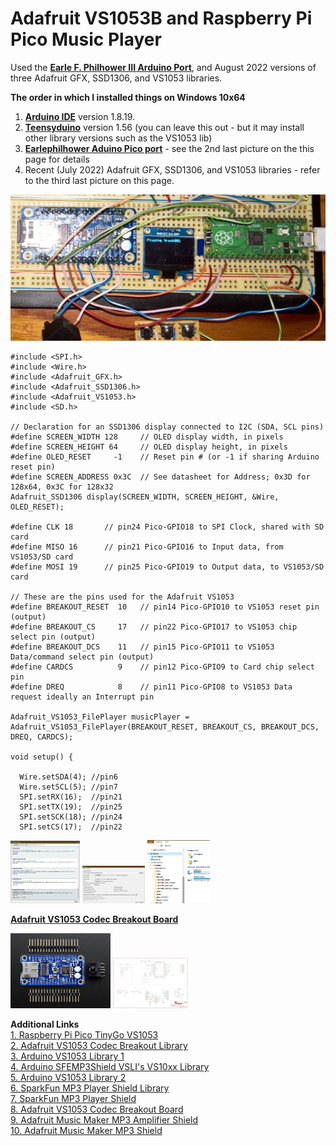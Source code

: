 
# Adafruit VS1053B and Raspberry Pi Pico Music Player

Used the [**Earle F. Philhower III Arduino Port**](https://github.com/earlephilhower/arduino-pico/), and August 2022 versions of three Adafruit GFX, SSD1306, and VS1053 libraries.

**The order in which I installed things on Windows 10x64**
1. [**Arduino IDE**](https://www.arduino.cc/en/software) version 1.8.19.
2. [**Teensyduino**](https://www.pjrc.com/teensy/td_download.html) version 1.56 (you can leave this out - but it may install other library versions such as the VS1053 lib)
3. [**Earlephilhower Aduino Pico port**](https://github.com/earlephilhower/arduino-pico/) - see the 2nd last picture on the this page for details
4. Recent (July 2022) Adafruit GFX, SSD1306, and VS1053 libraries - refer to the third last picture on this page.

<p align="left">
<img src="images/pico-vs1053.jpg" width="700" /> 
</p>

```
#include <SPI.h>
#include <Wire.h>
#include <Adafruit_GFX.h>
#include <Adafruit_SSD1306.h>
#include <Adafruit_VS1053.h>
#include <SD.h>

// Declaration for an SSD1306 display connected to I2C (SDA, SCL pins)
#define SCREEN_WIDTH 128     // OLED display width, in pixels
#define SCREEN_HEIGHT 64     // OLED display height, in pixels  
#define OLED_RESET     -1    // Reset pin # (or -1 if sharing Arduino reset pin)
#define SCREEN_ADDRESS 0x3C  // See datasheet for Address; 0x3D for 128x64, 0x3C for 128x32
Adafruit_SSD1306 display(SCREEN_WIDTH, SCREEN_HEIGHT, &Wire, OLED_RESET);

#define CLK 18       // pin24 Pico-GPIO18 to SPI Clock, shared with SD card
#define MISO 16      // pin21 Pico-GPIO16 to Input data, from VS1053/SD card
#define MOSI 19      // pin25 Pico-GPIO19 to Output data, to VS1053/SD card

// These are the pins used for the Adafruit VS1053
#define BREAKOUT_RESET  10   // pin14 Pico-GPIO10 to VS1053 reset pin (output)
#define BREAKOUT_CS     17   // pin22 Pico-GPIO17 to VS1053 chip select pin (output)
#define BREAKOUT_DCS    11   // pin15 Pico-GPIO11 to VS1053 Data/command select pin (output)
#define CARDCS          9    // pin12 Pico-GPIO9 to Card chip select pin
#define DREQ            8    // pin11 Pico-GPIO8 to VS1053 Data request ideally an Interrupt pin

Adafruit_VS1053_FilePlayer musicPlayer = 
Adafruit_VS1053_FilePlayer(BREAKOUT_RESET, BREAKOUT_CS, BREAKOUT_DCS, DREQ, CARDCS);

void setup() {
 
  Wire.setSDA(4); //pin6
  Wire.setSCL(5); //pin7
  SPI.setRX(16);  //pin21
  SPI.setTX(19);  //pin25
  SPI.setSCK(18); //pin24
  SPI.setCS(17);  //pin22
```

<p align="left">
<img src="images/adafruitlibs.jpg" height="100" /> 
<img src="images/earlephillhower.jpg" width="100" /> 
<img src="images/ArduinoFolders.jpg" width="100" /> 
</p> 

[**Adafruit VS1053 Codec Breakout Board**](https://www.adafruit.com/product/1381)

<p align="left">
<img src="adafruit-vs1053board.jpg" height="120" /> 
<img src="adafruit-vs1053chematic.png" width="120" /> 
</p> 

**Additional Links**<br>
[1. Raspberry Pi Pico TinyGo VS1053](https://github.com/elehobica/pico_tinygo_vs1053)<br>
[2. Adafruit VS1053 Codec Breakout Library](https://github.com/adafruit/Adafruit_VS1053_Library)<br>
[3. Arduino VS1053 Library 1](https://mpflaga.github.io/Arduino_Library-vs1053_for_SdFat/)<br>
[4. Arduino SFEMP3Shield VSLI's VS10xx Library](https://github.com/madsci1016/Sparkfun-MP3-Player-Shield-Arduino-Library/)<br>
[5. Arduino VS1053 Library 2](https://github.com/mpflaga/Arduino_Library-vs1053_for_SdFat)<br>
[6. SparkFun MP3 Player Shield Library](https://github.com/sparkfun/MP3_Player_Shield/tree/V_1.5)<br>
[7. SparkFun MP3 Player Shield](https://www.sparkfun.com/products/12660)<br>
[8. Adafruit VS1053 Codec Breakout Board](https://www.adafruit.com/product/1381)<br>
[9. Adafruit Music Maker MP3 Amplifier Shield](https://www.adafruit.com/product/1788)<br>
[10. Adafruit Music Maker MP3 Shield](https://www.adafruit.com/product/1790)<br>

